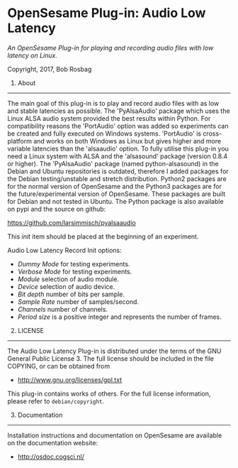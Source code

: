 OpenSesame Plug-in: Audio Low Latency
==========

*An OpenSesame Plug-in for playing and recording audio files with low latency on Linux.*  

Copyright, 2017, Bob Rosbag  


1. About
--------

The main goal of this plug-in is to play and record audio files with as low and stable latencies as possible. The 'PyAlsaAudio' package which uses the Linux ALSA audio system provided the best results within Python. 
For compatibility reasons the 'PortAudio' option was added so experiments can be created and fully executed on Windows systems. 'PortAudio' is cross-platform and works on both Windows as Linux but gives higher and more variable latencies than the 'alsaaudio' option.
To fully utilise this plug-in you need a Linux system with ALSA and the 'alsasound' package (version 0.8.4 or higher). The 'PyAlsaAudio' package (named python-alsasound) in the Debian and Ubuntu repositories is outdated, therefore I added packages for the Debian testing/unstable and stretch distribution.
Python2 packages are for the normal version of OpenSesame and the Python3 packages are for the future/experimental version of OpenSesame. These packages are built for Debian and not tested in Ubuntu. The Python package is also available on pypi and the source on github:

https://github.com/larsimmisch/pyalsaaudio


This *init* item should be placed at the beginning of an experiment.

Audio Low Latency Record Init options:

- *Dummy Mode* for testing experiments.
- *Verbose Mode* for testing experiments.
- *Module* selection of audio module.
- *Device* selection of audio device.
- *Bit depth* number of bits per sample.
- *Sample Rate* number of samples/second.
- *Channels* number of channels.
- *Period size* is a positive integer and represents the number of frames.



2. LICENSE
----------

The Audio Low Latency Plug-in is distributed under the terms of the GNU General Public License 3.
The full license should be included in the file COPYING, or can be obtained from

- <http://www.gnu.org/licenses/gpl.txt>

This plug-in contains works of others. For the full license information, please
refer to `debian/copyright`.


3. Documentation
----------------

Installation instructions and documentation on OpenSesame are available on the documentation website:

- <http://osdoc.cogsci.nl/>
